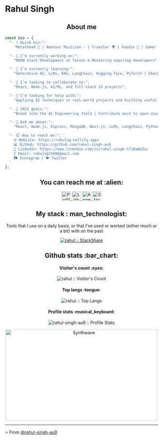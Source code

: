 # Rahul Singh

<h2 align="center">About me</h2>

```Javascript
const bio = {
  "- ⚡ Quick bio:": 
    "Metalhead 🎸 | Amateur Musician 🎶 | Traveler 🌍 | Foodie 🍜 | Gamer 🎮 | Coder 💻 | Dog Lover 🐱 | Sports Fan 🏏",

  "- 🔭 I’m currently working on:": 
    "MERN Stack Development at Tekion & Mentoring aspiring developers",

  "- 🌱 I’m currently learning:": 
    "Generative AI, LLMs, RAG, LangChain, Hugging Face, PyTorch | Sharpening frontend skills (Next.js, Gatsby, Deno)",

  "- 👯 I’m looking to collaborate on:": 
    "React, Node.js, AI/ML, and full-stack JS projects",

  "- 🤔 I’m looking for help with:": 
    "Applying AI techniques in real-world projects and building useful AI tools",

  "- 🎯 2025 goals:": 
    "Break into the AI Engineering field | Contribute more to open-source AI projects",

  "- 💬 Ask me about:": 
    "React, Node.js, Express, MongoDB, Next.js, LLMs, LangChain, Python, PyTorch, Git, VSCode, REST APIs",

  "- 📫 How to reach me:": `
    🌐 Website: https://rahulsg.netlify.app/
    💻 GitHub: https://github.com/rahul-singh-au9
    🔗 LinkedIn: https://www.linkedin.com/in/rahul-singh-1710a822a/
    📧 Email: rahulsg1508@gmail.com
    📷 Instagram | 🐦 Twitter
  `
};
```

<h2 align="center">You can reach me at :alien:</h2>

<p align="center">
  <a href="https://rahulsg.netlify.app/">
    <img src="https://i.ibb.co/mR1TTRj/favicon-32x32.png" alt="Profile" height="30" width="30">
  </a>

  <a href="https://www.linkedin.com/in/rahulsg1/">
    <img src="https://www.vectorlogo.zone/logos/linkedin/linkedin-icon.svg" alt="LinkedIn Profile" height="30" width="30">
  </a>

  <a href="https://stackoverflow.com/users/story/10734716">
    <img src="https://www.vectorlogo.zone/logos/stackoverflow/stackoverflow-icon.svg" alt="Angel Santiago Jaime Zavala's Stack Overflow Profile" height="30" width="30">
  </a>
  
  <a href="https://stackshare.io/rahulsg1508">
    <img src="https://cdn.worldvectorlogo.com/logos/stackshare.svg" alt="StackShare Profile" height="30" width="30">
  </a>

</p>

<h2 align="center">My stack : man_technologist: </h2>

<p align="center"> Tools that I use on a daily basis, or that I've used or worked (either much or a bit) with on the past </p>
<p align="center">
  <a href="https://stackshare.io/rahulsg1508">
    <img src="http://img.shields.io/badge/tech-stack-0690fa.svg?style=flat" alt="rahul :: StackShare" />
  </a>
</p>

<h2 align="center">Github stats :bar_chart:</h2>

<h4 align="center">Visitor's count :eyes:</h4>

<p align="center"><img src="https://profile-counter.glitch.me/{rahul-singh-au9}/count.svg" alt="rahul :: Visitor's Count" /></p>

<h4 align="center">Top langs :tongue:</h4>

<p align="center"><img src="https://github-readme-stats.vercel.app/api/top-langs/?username=rahul-singh-au9&langs_count=10&theme=tokyonight&layout=compact" alt="rahul :: Top Langs" /></p>

<h4 align="center">Profile stats :musical_keyboard:</h4>

<p align="center"><img src="https://github-readme-stats.vercel.app/api?username=rahul-singh-au9&show_icons=true&theme=synthwave" alt="rahul-singh-au9 :: Profile Stats" /></p>

<p align="center"><img src="https://thumbs.gfycat.com/GoodnaturedFondGaur-size_restricted.gif" alt="Synthwave" height="300" width="500"></p>


---

⭐️ From [@rahul-singh-au9](https://github.com/rahul-singh-au9)
